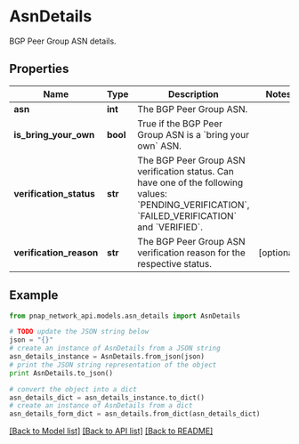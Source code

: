 # AsnDetails

BGP Peer Group ASN details.

## Properties

Name | Type | Description | Notes
------------ | ------------- | ------------- | -------------
**asn** | **int** | The BGP Peer Group ASN. | 
**is_bring_your_own** | **bool** | True if the BGP Peer Group ASN is a &#x60;bring your own&#x60; ASN. | 
**verification_status** | **str** | The BGP Peer Group ASN verification status. Can have one of the following values: &#x60;PENDING_VERIFICATION&#x60;, &#x60;FAILED_VERIFICATION&#x60; and &#x60;VERIFIED&#x60;. | 
**verification_reason** | **str** | The BGP Peer Group ASN verification reason for the respective status. | [optional] 

## Example

```python
from pnap_network_api.models.asn_details import AsnDetails

# TODO update the JSON string below
json = "{}"
# create an instance of AsnDetails from a JSON string
asn_details_instance = AsnDetails.from_json(json)
# print the JSON string representation of the object
print AsnDetails.to_json()

# convert the object into a dict
asn_details_dict = asn_details_instance.to_dict()
# create an instance of AsnDetails from a dict
asn_details_form_dict = asn_details.from_dict(asn_details_dict)
```
[[Back to Model list]](../README.md#documentation-for-models) [[Back to API list]](../README.md#documentation-for-api-endpoints) [[Back to README]](../README.md)


